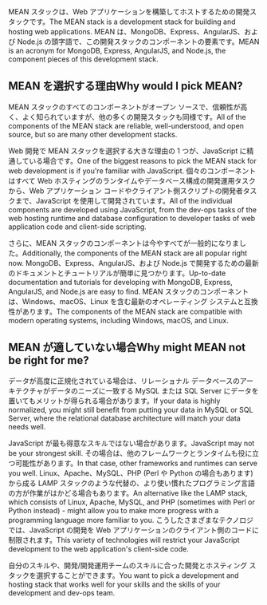 <span data-ttu-id="d0333-101">MEAN スタックは、Web アプリケーションを構築してホストするための開発スタックです。</span><span class="sxs-lookup"><span data-stu-id="d0333-101">The MEAN stack is a development stack for building and hosting web applications.</span></span> <span data-ttu-id="d0333-102">MEAN は、MongoDB、Express、AngularJS、および Node.js の頭字語で、この開発スタックのコンポーネントの要素です。</span><span class="sxs-lookup"><span data-stu-id="d0333-102">MEAN is an acronym for MongoDB, Express, AngularJS, and Node.js, the component pieces of this development stack.</span></span>

## <a name="why-would-i-pick-mean"></a><span data-ttu-id="d0333-103">MEAN を選択する理由</span><span class="sxs-lookup"><span data-stu-id="d0333-103">Why would I pick MEAN?</span></span>

<span data-ttu-id="d0333-104">MEAN スタックのすべてのコンポーネントがオープン ソースで、信頼性が高く、よく知られていますが、他の多くの開発スタックも同様です。</span><span class="sxs-lookup"><span data-stu-id="d0333-104">All of the components of the MEAN stack are reliable, well-understood, and open source, but so are many other development stacks.</span></span> 

<span data-ttu-id="d0333-105">Web 開発で MEAN スタックを選択する大きな理由の 1 つが、JavaScript に精通している場合です。</span><span class="sxs-lookup"><span data-stu-id="d0333-105">One of the biggest reasons to pick the MEAN stack for web development is if you're familiar with JavaScript.</span></span> <span data-ttu-id="d0333-106">個々のコンポーネントはすべて Web ホスティングのランタイムやデータベース構成の開発運用タスクから、Web アプリケーション コードやクライアント側スクリプトの開発者タスクまで、JavaScript を使用して開発されています。</span><span class="sxs-lookup"><span data-stu-id="d0333-106">All of the individual components are developed using JavaScript, from the dev-ops tasks of the web hosting runtime and database configuration to developer tasks of web application code and client-side scripting.</span></span>

<span data-ttu-id="d0333-107">さらに、MEAN スタックのコンポーネントは今やすべてが一般的になりました。</span><span class="sxs-lookup"><span data-stu-id="d0333-107">Additionally, the components of the MEAN stack are all popular right now.</span></span> <span data-ttu-id="d0333-108">MongoDB、Express、AngularJS、および Node.js で開発するための最新のドキュメントとチュートリアルが簡単に見つかります。</span><span class="sxs-lookup"><span data-stu-id="d0333-108">Up-to-date documentation and tutorials for developing with MongoDB, Express, AngularJS, and Node.js are easy to find.</span></span> <span data-ttu-id="d0333-109">MEAN スタックのコンポーネントは、Windows、macOS、Linux を含む最新のオペレーティング システムと互換性があります。</span><span class="sxs-lookup"><span data-stu-id="d0333-109">The components of the MEAN stack are compatible with modern operating systems, including Windows, macOS, and Linux.</span></span> 

## <a name="why-might-mean-not-be-right-for-me"></a><span data-ttu-id="d0333-110">MEAN が適していない場合</span><span class="sxs-lookup"><span data-stu-id="d0333-110">Why might MEAN not be right for me?</span></span>

<span data-ttu-id="d0333-111">データが高度に正規化されている場合は、リレーショナル データベースのアーキテクチャがデータのニーズに一致する MySQL または SQL Server にデータを置いてもメリットが得られる場合があります。</span><span class="sxs-lookup"><span data-stu-id="d0333-111">If your data is highly normalized, you might still benefit from putting your data in MySQL or SQL Server, where the relational database architecture will match your data needs well.</span></span>

<span data-ttu-id="d0333-112">JavaScript が最も得意なスキルではない場合があります。</span><span class="sxs-lookup"><span data-stu-id="d0333-112">JavaScript may not be your strongest skill.</span></span> <span data-ttu-id="d0333-113">その場合は、他のフレームワークとランタイムも役に立つ可能性があります。</span><span class="sxs-lookup"><span data-stu-id="d0333-113">In that case, other frameworks and runtimes can serve you well.</span></span> <span data-ttu-id="d0333-114">Linux、Apache、MySQL、PHP (Perl や Python の場合もあります) から成る LAMP スタックのような代替の、より使い慣れたプログラミング言語の方が作業がはかどる場合もあります。</span><span class="sxs-lookup"><span data-stu-id="d0333-114">An alternative like the LAMP stack, which consists of Linux, Apache, MySQL, and PHP (sometimes with Perl or Python instead) - might allow you to make more progress with a programming language more familiar to you.</span></span> <span data-ttu-id="d0333-115">こうしたさまざまなテクノロジでは、JavaScript の開発を Web アプリケーションのクライアント側のコードに制限されます。</span><span class="sxs-lookup"><span data-stu-id="d0333-115">This variety of technologies will restrict your JavaScript development to the web application's client-side code.</span></span>

<span data-ttu-id="d0333-116">自分のスキルや、開発/開発運用チームのスキルに合った開発とホスティング スタックを選択することができます。</span><span class="sxs-lookup"><span data-stu-id="d0333-116">You want to pick a development and hosting stack that works well for your skills and the skills of your development and dev-ops team.</span></span>